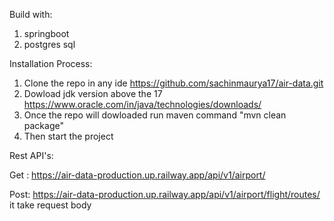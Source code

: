 Build with:
1. springboot
2. postgres sql


Installation Process:
1. Clone the repo in any ide 
  https://github.com/sachinmaurya17/air-data.git
2. Dowload jdk version above the 17
   https://www.oracle.com/in/java/technologies/downloads/
3. Once the repo will dowloaded run maven command
   "mvn clean package"
4. Then start the project

Rest API's:

Get : https://air-data-production.up.railway.app/api/v1/airport/

Post: https://air-data-production.up.railway.app/api/v1/airport/flight/routes/
        it take request body

